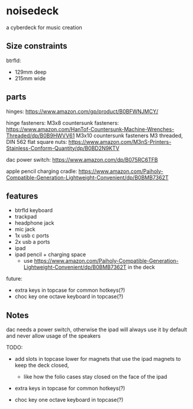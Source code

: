 # noisedeck

a cyberdeck for music creation


## Size constraints

btrfld:
- 129mm deep
- 215mm wide


## parts
hinges:
https://www.amazon.com/gp/product/B0BFWNJMCY/

hinge fasteners:
M3x8 countersunk fasteners: https://www.amazon.com/HanTof-Countersunk-Machine-Wrenches-Threaded/dp/B0B9HWVV61
M3x10 countersunk fasteners
M3 threaded, DIN 562 flat square nuts: https://www.amazon.com/M3nS-Printers-Stainless-Conform-Quantity/dp/B0BD2N9KTV

dac power switch:
https://www.amazon.com/dp/B075RC6TFB

apple pencil charging cradle:
https://www.amazon.com/Paiholy-Compatible-Generation-Lightweight-Convenient/dp/B0BMB7362T


## features
- btrfld keyboard
- trackpad
- headphone jack
- mic jack
- 1x usb c ports
- 2x usb a ports
- ipad
- ipad pencil + charging space
  - use https://www.amazon.com/Paiholy-Compatible-Generation-Lightweight-Convenient/dp/B0BMB7362T in the deck

future:
- extra keys in topcase for common hotkeys(?)
- choc key one octave keyboard in topcase(?)


## Notes

dac needs a power switch, otherwise the ipad will always use it by default and never allow usage of the speakers

TODO:

- add slots in topcase lower for magnets that use the ipad magnets to keep the deck closed,
  - like how the folio cases stay closed on the face of the ipad

- extra keys in topcase for common hotkeys(?)
- choc key one octave keyboard in topcase(?)


